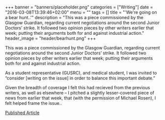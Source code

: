 +++
banner = "banners/placeholder.png"
categories = ["Writing"]
date = "2016-03-08T13:39:46+02:00"
menu = ""
tags = []
title = "'We're going on a bear hunt..'"
description = "This was a piece commissioned by the Glasgow Guardian, regarding current negotiations around the second Junior Doctors’ strike. It followed two opinion pieces by other writers earlier that week; putting their arguments both for and against industrial action."
header_image = "header/bearhunt.png"
+++

This was a piece commissioned by the Glasgow Guardian, regarding current negotiations around the second Junior Doctors’ strike. It followed two opinion pieces by other writers earlier that week; putting their arguments both for and against industrial action.

As a student representative (GUSRC), and medical student, I was invited to “consider [writing on the issue] in order to balance this important debate.”

Given the breadth of coverage I felt this had recieved from the previous writers, as well as elsewhere – I pitched a slightly lesser-covered piece of news from earlier that week, that (with the permission of Michael Rosen), I felt helped frame the issue..

[Published Article](https://glasgowguardian.co.uk/2016/02/12/were-going-on-a-bear-hunt/)